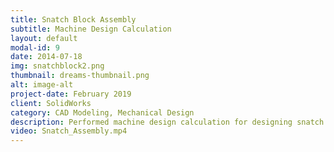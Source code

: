 ```yaml
---
title: Snatch Block Assembly
subtitle: Machine Design Calculation
layout: default
modal-id: 9
date: 2014-07-18
img: snatchblock2.png
thumbnail: dreams-thumbnail.png
alt: image-alt
project-date: February 2019
client: SolidWorks
category: CAD Modeling, Mechanical Design
description: Performed machine design calculation for designing snatch block assembly for load capacity of 80kN. Prepared final design report, CAD model, traveler and engineering drawings of the assembly and final components.
video: Snatch_Assembly.mp4
---
```


